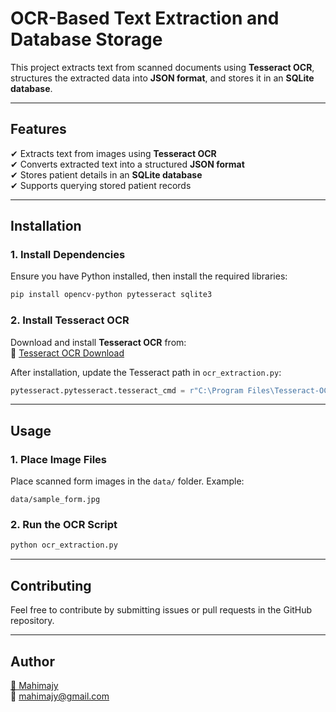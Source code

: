 # OCR-Based Text Extraction and Database Storage

This project extracts text from scanned documents using **Tesseract OCR**, structures the extracted data into **JSON format**, and stores it in an **SQLite database**.

---

## Features
✔ Extracts text from images using **Tesseract OCR**  
✔ Converts extracted text into a structured **JSON format**  
✔ Stores patient details in an **SQLite database**  
✔ Supports querying stored patient records  

---

## Installation

### **1. Install Dependencies**  
Ensure you have Python installed, then install the required libraries:  
```sh
pip install opencv-python pytesseract sqlite3
```

### **2. Install Tesseract OCR**  
Download and install **Tesseract OCR** from:  
🔗 [Tesseract OCR Download](https://github.com/UB-Mannheim/tesseract/wiki)  

After installation, update the Tesseract path in `ocr_extraction.py`:  
```python
pytesseract.pytesseract.tesseract_cmd = r"C:\Program Files\Tesseract-OCR\tesseract.exe"
```

---

## **Usage**

### **1. Place Image Files**  
Place scanned form images in the `data/` folder. Example:  
```
data/sample_form.jpg
```

### **2. Run the OCR Script**  
```sh
python ocr_extraction.py
```

---

## **Contributing**
Feel free to contribute by submitting issues or pull requests in the GitHub repository.

---

## **Author**
[👤 Mahimajy](https://github.com/Mahimajy)  
📧 mahimajy@gmail.com

